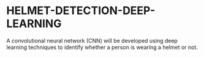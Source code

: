 # HELMET-DETECTION-DEEP-LEARNING
A convolutional neural network (CNN) will be developed using deep learning techniques to identify whether a person is wearing a helmet or not.
